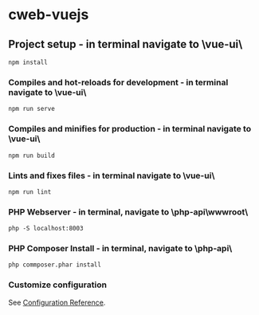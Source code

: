 # cweb-vuejs

## Project setup - in terminal navigate to \vue-ui\
```
npm install
```

### Compiles and hot-reloads for development  - in terminal navigate to \vue-ui\
```
npm run serve
```

### Compiles and minifies for production  - in terminal navigate to \vue-ui\
```
npm run build
```

### Lints and fixes files - in terminal navigate to \vue-ui\
```
npm run lint
```

### PHP Webserver - in terminal, navigate to \php-api\wwwroot\
```
php -S localhost:8003
```

### PHP Composer Install - in terminal, navigate to \php-api\
```
php commposer.phar install
```

### Customize configuration
See [Configuration Reference](https://cli.vuejs.org/config/).
